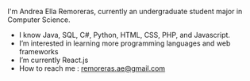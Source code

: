 I'm Andrea Ella Remoreras, currently an undergraduate student major in Computer Science.

- I know Java, SQL, C#, Python, HTML, CSS, PHP, and Javascript.
- I’m interested in learning more programming languages and web frameworks
- I’m currently React.js
- How to reach me : remoreras.ae@gmail.com

<!---

--->
